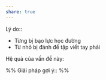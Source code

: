 ```yaml
---
share: true
---
```

Lý do:: 
- Từng bị bạo lực học đường
- Từ nhỏ bị đánh để tập viết tay phải

Hệ quả của vấn đề này:


%%
Giải pháp gợi ý:: 
%%



